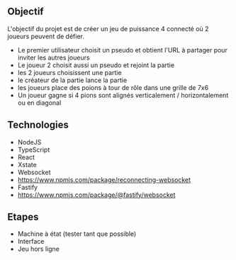 ## Objectif

L'objectif du projet est de créer un jeu de puissance 4 connecté où 2 joueurs peuvent de défier.

  - Le premier utilisateur choisit un pseudo et obtient l'URL à partager pour inviter les autres joueurs
  - Le joueur 2 choisit aussi un pseudo et rejoint la partie
  - les 2 joueurs choisissent une partie
  - le créateur de la partie lance la partie
  - les joueurs place des poions à tour de rôle dans une grille de 7x6
  - Un joueur gagne si 4 pions sont alignés verticalement / horizontalement ou en diagonal

## Technologies

- NodeJS
- TypeScript
- React
- Xstate
- Websocket
- https://www.npmjs.com/package/reconnecting-websocket
- Fastify
- https://www.npmjs.com/package/@fastify/websocket

## Etapes

- Machine à état (tester tant que possible)
- Interface
- Jeu hors ligne

